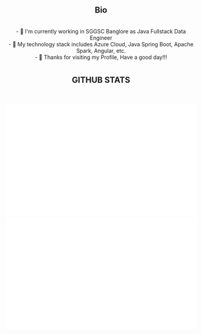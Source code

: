 

 <div id="header" align="center">
 <h1></h1><h2>Bio <br></h2><br>
</div>
 
 <div align="center">
- 🔭 I'm currently working in SGGSC Banglore as Java Fullstack Data Engineer<br>
- 🌱 My technology stack includes Azure Cloud, Java Spring Boot, Apache Spark, Angular, etc.<br>
- 💬 Thanks for visiting my Profile, Have a good day!!! <br>

 <h1></h1>
<h2> GITHUB STATS <br></h2><br>
  
 <br>
 <img src="https://github.com/salunkhegr1712/github-stats/blob/master/generated/languages.svg"/>
 <img src="https://github.com/salunkhegr1712/github-stats/blob/master/generated/overview.svg"/>
</div>

